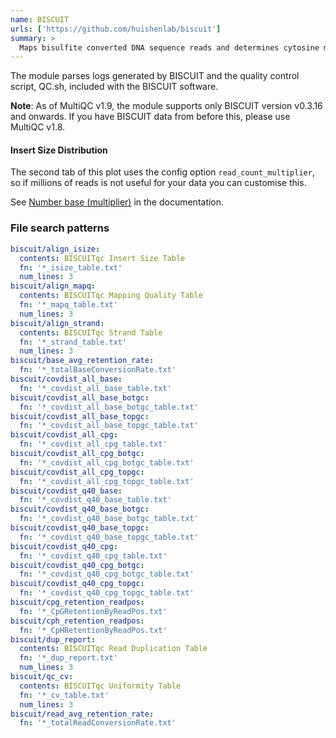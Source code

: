 ```yaml
---
name: BISCUIT
urls: ['https://github.com/huishenlab/biscuit']
summary: >
  Maps bisulfite converted DNA sequence reads and determines cytosine methylation states
---
```


The module parses logs generated by BISCUIT and the quality control script, QC.sh, included with
 the BISCUIT software.

**Note**: As of MultiQC v1.9, the module supports only BISCUIT version v0.3.16 and onwards.
If you have BISCUIT data from before this, please use MultiQC v1.8.

#### Insert Size Distribution

The second tab of this plot uses the config option `read_count_multiplier`,
so if millions of reads is not useful for your data you can customise this.

See [Number base (multiplier)](https://multiqc.info/docs/#number-base-multiplier)
in the documentation.

### File search patterns

```yaml
biscuit/align_isize:
  contents: BISCUITqc Insert Size Table
  fn: '*_isize_table.txt'
  num_lines: 3
biscuit/align_mapq:
  contents: BISCUITqc Mapping Quality Table
  fn: '*_mapq_table.txt'
  num_lines: 3
biscuit/align_strand:
  contents: BISCUITqc Strand Table
  fn: '*_strand_table.txt'
  num_lines: 3
biscuit/base_avg_retention_rate:
  fn: '*_totalBaseConversionRate.txt'
biscuit/covdist_all_base:
  fn: '*_covdist_all_base_table.txt'
biscuit/covdist_all_base_botgc:
  fn: '*_covdist_all_base_botgc_table.txt'
biscuit/covdist_all_base_topgc:
  fn: '*_covdist_all_base_topgc_table.txt'
biscuit/covdist_all_cpg:
  fn: '*_covdist_all_cpg_table.txt'
biscuit/covdist_all_cpg_botgc:
  fn: '*_covdist_all_cpg_botgc_table.txt'
biscuit/covdist_all_cpg_topgc:
  fn: '*_covdist_all_cpg_topgc_table.txt'
biscuit/covdist_q40_base:
  fn: '*_covdist_q40_base_table.txt'
biscuit/covdist_q40_base_botgc:
  fn: '*_covdist_q40_base_botgc_table.txt'
biscuit/covdist_q40_base_topgc:
  fn: '*_covdist_q40_base_topgc_table.txt'
biscuit/covdist_q40_cpg:
  fn: '*_covdist_q40_cpg_table.txt'
biscuit/covdist_q40_cpg_botgc:
  fn: '*_covdist_q40_cpg_botgc_table.txt'
biscuit/covdist_q40_cpg_topgc:
  fn: '*_covdist_q40_cpg_topgc_table.txt'
biscuit/cpg_retention_readpos:
  fn: '*_CpGRetentionByReadPos.txt'
biscuit/cph_retention_readpos:
  fn: '*_CpHRetentionByReadPos.txt'
biscuit/dup_report:
  contents: BISCUITqc Read Duplication Table
  fn: '*_dup_report.txt'
  num_lines: 3
biscuit/qc_cv:
  contents: BISCUITqc Uniformity Table
  fn: '*_cv_table.txt'
  num_lines: 3
biscuit/read_avg_retention_rate:
  fn: '*_totalReadConversionRate.txt'
```